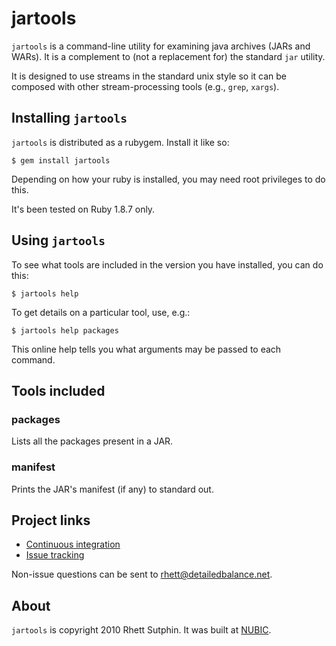 jartools
========

`jartools` is a command-line utility for examining java archives (JARs
and WARs).  It is a complement to (not a replacement for) the standard
`jar` utility.

It is designed to use streams in the standard unix style so it can be
composed with other stream-processing tools (e.g., `grep`, `xargs`).

Installing `jartools`
---------------------

`jartools` is distributed as a rubygem.  Install it like so:

    $ gem install jartools

Depending on how your ruby is installed, you may need root privileges
to do this.

It's been tested on Ruby 1.8.7 only.

Using `jartools`
----------------

To see what tools are included in the version you have installed, you
can do this:

    $ jartools help

To get details on a particular tool, use, e.g.:

    $ jartools help packages

This online help tells you what arguments may be passed to each command.

Tools included
--------------

### packages

Lists all the packages present in a JAR.

### manifest

Prints the JAR's manifest (if any) to standard out.

Project links
-------------

* [Continuous integration](https://ctms-ci.nubic.northwestern.edu/hudson/job/jartools/)
* [Issue tracking](http://github.com/rsutphin/jartools/issues)

Non-issue questions can be sent to rhett@detailedbalance.net.

About
-----

`jartools` is copyright 2010 Rhett Sutphin.  It was built at [NUBIC][].

[NUBIC]: http://www.nucats.northwestern.edu/centers/nubic
